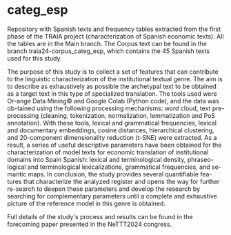 # categ_esp
Repository with Spanish texts and frequency tables extracted from the first phase of the TRAIA project (characterization of Spanish economic texts). All the tables are in the Main branch. The Corpus text can be found in the branch traia24-corpus_categ_esp, which contains the 45 Spanish texts used for this study.

The purpose of this study is to collect a set of features that can contribute to the linguistic characterization of the institutional textual genre. The aim is to describe as exhaustively as possible the archetypal text to be obtained as a target text in this type of specialized translation. The tools used were Or-ange Data Mining© and Google Colab (Python code), and the data was ob-tained using the following processing mechanisms: word cloud, text pre-processing (cleaning, tokenization, normalization, lemmatization and PoS annotation). With these tools, lexical and grammatical frequencies, lexical and documentary embeddings, cosine distances, hierarchical clustering, and 20-component dimensionality reduction (t-SNE) were extracted.
As a result, a series of useful descriptive parameters have been obtained for the characterization of model texts for economic translation of institutional domains into Spain Spanish: lexical and terminological density, phraseo-logical and terminological lexicalizations, grammatical frequencies, and se-mantic maps. In conclusion, the study provides several quantifiable fea-tures that characterize the analyzed register and opens the way for further re-search to deepen these parameters and develop the research by searching for complementary parameters until a complete and exhaustive picture of the reference model in this genre is obtained. 

Full details of the study's process and results can be found in the forecoming paper presented in the NeTTT2024 congress.
